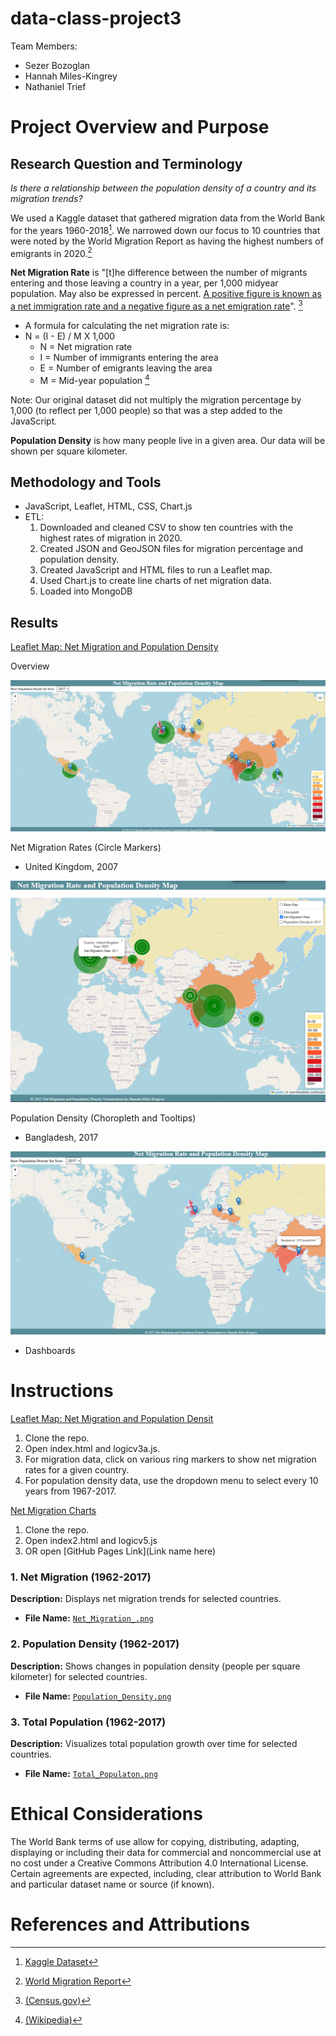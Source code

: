 # data-class-project3

Team Members:
- Sezer Bozoglan
- Hannah Miles-Kingrey
- Nathaniel Trief


# Project Overview and Purpose
## Research Question and Terminology

*Is there a relationship between the population density of a country and its migration trends?*

We used a Kaggle dataset that gathered migration data from the World Bank for the years 1960-2018[^1]. We narrowed down our focus to 10 countries that were noted by the World Migration Report as having the highest numbers of emigrants in 2020.[^2]

**Net Migration Rate** is "[t]he difference between the number of migrants entering and those leaving a country in a year, per 1,000 midyear population. May also be expressed in percent. <ins> A positive figure is known as a net immigration rate and a negative figure as a net emigration rate</ins>". [^3]

- A formula for calculating the net migration rate is:
- N = (I - E) / M X 1,000
  - N = Net migration rate
  - I = Number of immigrants entering the area
  - E = Number of emigrants leaving the area
  - M = Mid-year population [^4]
    
Note: Our original dataset did not multiply the migration percentage by 1,000 (to reflect per 1,000 people) so that was a step added to the JavaScript.

**Population Density** is how many people live in a given area. Our data will be shown per square kilometer.

## Methodology and Tools
- JavaScript, Leaflet, HTML, CSS, Chart.js
- ETL:
  1. Downloaded and cleaned CSV to show ten countries with the highest rates of migration in 2020.
  2. Created JSON and GeoJSON files for migration percentage and population density.
  3. Created JavaScript and HTML files to run a Leaflet map.
  4. Used Chart.js to create line charts of net migration data.
  5. Loaded into MongoDB

## Results
<ins> Leaflet Map: Net Migration and Population Density </ins>

Overview

![Leaflet View1](Images/Leaflet_Map1.png)

Net Migration Rates (Circle Markers)
- United Kingdom, 2007

![Leaflet View1](Images/Leaflet_Map2.png)

Population Density (Choropleth and Tooltips)
- Bangladesh, 2017

![Leaflet View1](Images/Leaflet_Map3.png)

- Dashboards

# Instructions 
<ins> Leaflet Map: Net Migration and Population Densit </ins>
1. Clone the repo.
2. Open index.html and logicv3a.js.
3. For migration data, click on various ring markers to show net migration rates for a given country.
4. For population density data, use the dropdown menu to select every 10 years from 1967-2017.

<ins> Net Migration Charts </ins>
1. Clone the repo.
2. Open index2.html and logicv5.js
3. OR open [GitHub Pages Link](Link name here)

### 1. Net Migration (1962-2017)
**Description:** Displays net migration trends for selected countries.
- **File Name:** [`Net_Migration_.png`](Images/Net_Migration_.png)

### 2. Population Density (1962-2017)
**Description:** Shows changes in population density (people per square kilometer) for selected countries.
- **File Name:** [`Population_Density.png`](Images/Population_Density.png)

### 3. Total Population (1962-2017)
**Description:** Visualizes total population growth over time for selected countries.
- **File Name:** [`Total_Populaton.png`](Images/Total_Populaton.png)





# Ethical Considerations
The World Bank terms of use allow for copying, distributing, adapting, displaying or including their data for commercial and noncommercial use at no cost under a Creative Commons Attribution 4.0 International License. Certain agreements are expected, including, clear attribution to World Bank and particular dataset name or source (if known).

# References and Attributions
[^1]: [Kaggle Dataset](https://www.kaggle.com/datasets/eliasdabbas/migration-data-worldbank-1960-2018)
[^2]: [World Migration Report](https://worldmigrationreport.iom.int/what-we-do/world-migration-report-2024-chapter-4/who-migrates-internationally-and-where-do-they-go-international-migration-globally-between-1995-2020)
[^3]: [(Census.gov)](https://www.census.gov/glossary/?term=Net+migration+rate)
[^4]: [(Wikipedia)](https://en.wikipedia.org/wiki/Net_migration_rate#:~:text=The%20net%20migration%20rate%20is,positive%20net%20migration%20rate%20occurs.)
